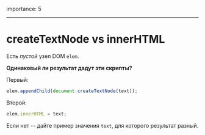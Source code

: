 importance: 5

---

# createTextNode vs innerHTML

Есть *пустой* узел DOM `elem`.

**Одинаковый ли результат дадут эти скрипты?**

Первый:

```js
elem.appendChild(document.createTextNode(text));
```

Второй:

```js
elem.innerHTML = text;
```

Если нет -- дайте пример значения `text`, для которого результат разный.